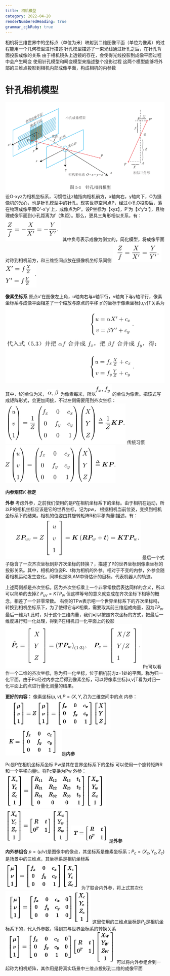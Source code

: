 ```yaml
---
title: 相机模型
category: 2022-04-20
renderNumberedHeading: true
grammar_cjkRuby: true
---
```


相机将三维世界中的坐标点（单位为米）映射到二维图像平面（单位为像素）的过程能用一个几何模型进行描述
针孔模型描述了一束光线通过针孔之后，在针孔背面投影成像的关系
由于相机镜头上透镜的存在，会使得光线投影到成像平面过程中会产生畸变
使用针孔模型和畸变模型来描述整个投影过程
这两个模型能够将外部的三维点投影到相机内部成像平面，构成相机的内参数

# 针孔相机模型
![enter description here](./images/1650442822624.png)
设O-xyz为相机坐标系，习惯性让z轴指向相机前方，x轴向右，y轴向下，O为摄像机的光心，也是针孔模型中的针孔。现实世界空间点P，经过小孔O投影后，落在物理成像平面O'-x'y'上，成像点为P‘。设P坐标为【xyz】，P'为【x'y'z'】，且物理成像平面到小孔距离为f（焦距）。那么，更具三角形相似关系，有：
![enter description here](./images/1650443161917.png)
其中负号表示成像为倒立的，简化模型，将成像平面对称到相机前方，和三维空间点放在摄像机坐标系同侧
![enter description here](./images/1650443239100.png)
![enter description here](./images/1650443423449.png)

**像素坐标系**
原点o'在图像左上角，u轴向右与x轴平行，v轴向下与y轴平行，像素坐标系与成像平面相差了一个缩放与原点的平移
p’的坐标于像素坐标[u,v]T关系为
![enter description here](./images/1650443897736.png)
其中，f的单位为米，![enter description here](./images/1650443917688.png)为像素每米，所以![enter description here](./images/1650443944554.png)的单位为像素。把该式写成矩阵形式，会更加间接，不过左侧需要用到齐次坐标：
![enter description here](./images/1650443992584.png)
传统习惯
![enter description here](./images/1650444067101.png)

**内参矩阵**$K$
**标定**


**外参**
考虑外参，之前我们使用的是$P$在相机坐标系下的坐标。由于相机在运动，所以P的相机坐标应该是它的世界坐标，记为pw，
根据相机当前位姿，变换到相机坐标系下的结果。相机的位姿由其旋转矩阵R和平移向量t描述，有：
![enter description here](./images/1650455287495.png)
最后一个式子隐含了一次齐次坐标到非齐次坐标的转换？，描述了P的世界坐标到像素坐标的投影关系。其中，相机的位姿R、t称为相机的外参。相对于不变的内参，外参会随着相机运动发生变化。同样也是SLAM中待估计的目标，代表机器人的轨迹。

上述两侧都是齐次坐标。因为齐次坐标乘上一个非零常数后表达同样的含义，所以可以简单的去掉Z
$P_{uv}=KTP_w$
但这样等号的意义就变成在齐次坐标下相等的概念，相差了一个非零常数。
右侧的TPw表示吧一个世界坐标系下的齐次坐标吗，转换到相机坐标系下，为了使得它与$K$相乘，需要取其前三维组成向量，因为$TP_w$最后一维为1.此时，对于这个三维向量，我们可以按照齐次坐标的方式，把最后一维度进行归一化处理，得到P在相机归一化平面上的投影
![enter description here](./images/1650457028199.png)
Pc可以看作一个二维的齐次坐标，称为归一化坐标，位于相机前方z=1处的平面。称为归一化平面。由于Pc经过内参之后得到像素坐标，可以将像素坐标[u,v]T看为对归一化平面上的点进行量化测量的结果。


**更好的内容：**
像素坐标$(\mu,ν)$,$P=(X,Y,Z)$为三维空间中的点
内参：
![enter description here](./images/1650457311793.png)
![enter description here](./images/1650457330877.png)是**内参**


Pc是P在相机坐标系坐标
Pw是其在世界坐标系下的坐标
可以使用一个旋转矩阵R和一个平移向量t，将Pc变换为Pw
外参：
![enter description here](./images/1650457363142.png)
![enter description here](./images/1650457371327.png)
![enter description here](./images/1650457382942.png)是**外参**

**内外参组合**
$p=(\mu/v)$是图像中的像点，其坐标系是像素坐标系；$P_c=(X_c,Y_c,Z_c)$是场景中的三维点，其坐标系是相机坐标系
![enter description here](./images/1650459338689.png)
为了联合内外参，将上式其次化
![enter description here](./images/1650459363477.png)
这里使用的三维点坐标是$P_c$是相机坐标系下的，代入外参数，得到其与世界坐标系的转换关系
![enter description here](./images/1650459477272.png)
可以将内外参组合到一起称为相机矩阵，其作用是将真实场景中三维点投影到二维的成像平面